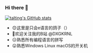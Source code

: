 ### Hi there 👋
[![talting's GitHub stats](https://github-readme-stats.vercel.app/api?username=talting)](https://github.com/anuraghazra/github-readme-stats)
- 😊这里是只会e语言的鸽子（）
- 🥰欢迎关注我的B站 @DXGKRNL
- 😑熟悉所有编程语言的拼写
- 😛熟悉Windows Linux macOS的开关机
